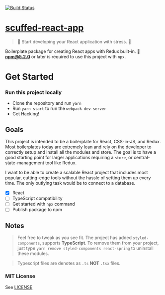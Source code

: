 [![Build Status](https://bencotte.visualstudio.com/new-react-app/_apis/build/status/ahtee.new-react-app?branchName=master)](https://bencotte.visualstudio.com/new-react-app/_build/latest?definitionId=1&branchName=master)

# [scuffed-react-app](https://www.github.com/ahtee/scuffed-react-app)

> :rocket: Start developing your React application with stress. :nail_care:

Boilerplate package for creating React apps with Redux built-in. :ship: **npm@5.2.0** or later is required to use this project with `npx`.

# Get Started

### Run this project locally

- Clone the repository and run `yarn`
- Run `yarn start` to run the `webpack-dev-server`
- Get Hacking!

## Goals

This project is intended to be a boilerplate for React, CSS-in-JS, and Redux. Most boilerplates today are extremely lean and rely on the developer to correctly setup and install all the modules and store. The goal is to have a good starting point for larger applications requiring a `store`, or central-state-management tool like Redux.

I want to be able to create a scalable React project that includes most popular, cutting-edge tools without the hassle of setting them up every time. The only outlying task would be to connect to a database.

- [x] React
- [ ] TypeScript compatibility
- [ ] Get started with `npx` command
- [ ] Publish package to npm

## Notes

> Feel free to tweak as you see fit. The project has added `styled-components`, supports **TypeScript**. To remove them from your project, just type `yarn remove styled-components react-spring` to uninstall these modules.

> Typescript files are denotes as `.ts` **NOT** `.tsx` files.

### MIT License

See [LICENSE](./LICENSE.md)
